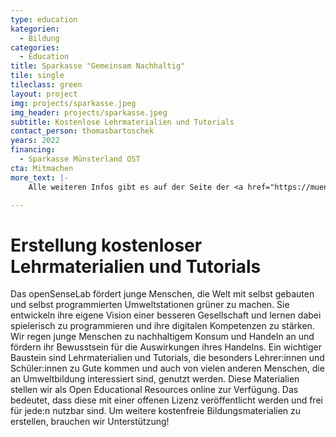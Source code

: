 ```yaml
---
type: education
kategorien:
  - Bildung
categories:
  - Education
title: Sparkasse "Gemeinsam Nachhaltig"
tile: single
tileclass: green
layout: project
img: projects/sparkasse.jpeg
img_header: projects/sparkasse.jpeg
subtitle: Kostenlose Lehrmaterialien und Tutorials
contact_person: thomasbartoschek
years: 2022 
financing:
  - Sparkasse Münsterland OST
cta: Mitmachen
more_text: |-
    Alle weiteren Infos gibt es auf der Seite der <a href="https://muensterland-ost.spenden-ist-einfach.de/gemeinsam-nachhaltig/?project_list_type=3&voting_slug=nachhaltigkeits-voting&ordering=random&hide={%22hide_funded%22:false,%22hide_expired%22:false}&sort=-balance">Sparkasse Münsterland Ost</a>.

---
```


# Erstellung kostenloser Lehrmaterialien und Tutorials
Das openSenseLab fördert junge Menschen, die Welt mit selbst gebauten und selbst programmierten Umweltstationen grüner zu machen. Sie entwickeln ihre eigene Vision einer besseren Gesellschaft und lernen dabei spielerisch zu programmieren und ihre digitalen Kompetenzen zu stärken. Wir regen junge Menschen zu nachhaltigem Konsum und Handeln an und fördern ihr Bewusstsein für die Auswirkungen ihres Handelns. Ein wichtiger Baustein sind Lehrmaterialien und Tutorials, die besonders Lehrer:innen und Schüler:innen zu Gute kommen und auch von vielen anderen Menschen, die an Umweltbildung interessiert sind, genutzt werden. Diese Materialien stellen wir als Open Educational Resources online zur Verfügung. Das bedeutet, dass diese mit einer offenen Lizenz veröffentlicht werden und frei für jede:n nutzbar sind. Um weitere kostenfreie Bildungsmaterialien zu erstellen, brauchen wir Unterstützung!


